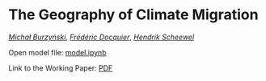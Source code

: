# The Geography of Climate Migration

[*Michał Burzyński*](mailto:michal.burzynski@liser.lu),
[*Frédéric Docquier*](mailto:frederic.docquier@liser.lu),
[*Hendrik Scheewel*](mailto:hendrik.scheewel@uliege.be)

Open model file: [model.ipynb](model.ipynb)

Link to the Working Paper: [PDF](https://perso.uclouvain.be/frederic.docquier/filePDF/BDS_GeoClimMig.pdf)